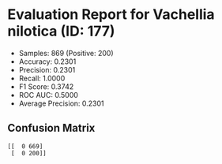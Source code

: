 # Evaluation Report for Vachellia nilotica (ID: 177)
- Samples: 869 (Positive: 200)
- Accuracy: 0.2301
- Precision: 0.2301
- Recall: 1.0000
- F1 Score: 0.3742
- ROC AUC: 0.5000
- Average Precision: 0.2301

## Confusion Matrix
```
[[  0 669]
 [  0 200]]
```